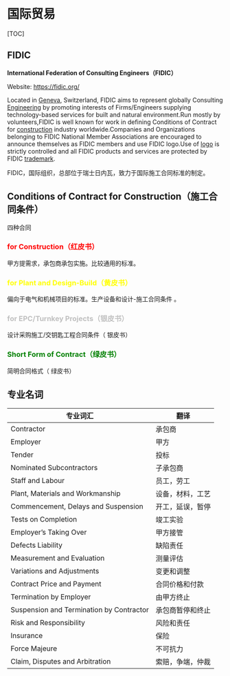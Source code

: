# 国际贸易

[TOC]

## FIDIC

**International Federation of Consulting Engineers（FIDIC）**

Website: https://fidic.org/

Located in [Geneva](https://en.wikipedia.org/wiki/Geneva), Switzerland, FIDIC aims to represent globally Consulting [Engineering](https://en.wikipedia.org/wiki/Engineering) by promoting interests of Firms/Engineers supplying technology-based services for built and natural environment.Run mostly by volunteers,FIDIC is well known for work in defining Conditions of Contract for [construction](https://en.wikipedia.org/wiki/Construction) industry worldwide.Companies and Organizations belonging to FIDIC National Member Associations are encouraged to announce themselves as FIDIC members and use FIDIC logo.Use of [logo](https://en.wikipedia.org/wiki/Logo) is strictly controlled and all FIDIC products and services are protected by FIDIC [trademark](https://en.wikipedia.org/wiki/Trademark).

FIDIC，国际组织，总部位于瑞士日内瓦，致力于国际施工合同标准的制定。

## Conditions of Contract for Construction（施工合同条件）

四种合同

### <font color="red">for Construction（红皮书）</font>

甲方提需求，承包商承包实施。比较通用的标准。

### <font color="yellow">for Plant and Design-Build（黄皮书）</font>

偏向于电气和机械项目的标准。生产设备和设计-施工合同条件 。

### <font color="#c0c0c0">for EPC/Turnkey Projects（银皮书）</font>

设计采购施工/交钥匙工程合同条件（ 银皮书）  

### <font color="green">Short Form of Contract（绿皮书）</font>

简明合同格式（ 绿皮书）  

## 专业名词

| 专业词汇                                 | 翻译             |
| ---------------------------------------- | ---------------- |
| Contractor                               | 承包商           |
| Employer                                 | 甲方             |
| Tender                                   | 投标             |
| Nominated Subcontractors                 | 子承包商         |
| Staff and Labour                         | 员工，劳工       |
| Plant, Materials and Workmanship         | 设备，材料，工艺 |
| Commencement, Delays and Suspension      | 开工，延误，暂停 |
| Tests on Completion                      | 竣工实验         |
| Employer’s Taking Over                   | 甲方接管         |
| Defects Liability                        | 缺陷责任         |
| Measurement and Evaluation               | 测量评估         |
| Variations and Adjustments               | 变更和调整       |
| Contract Price and Payment               | 合同价格和付款   |
| Termination by Employer                  | 由甲方终止       |
| Suspension and Termination by Contractor | 承包商暂停和终止 |
| Risk and Responsibility                  | 风险和责任       |
| Insurance                                | 保险             |
| Force Majeure                            | 不可抗力         |
| Claim, Disputes and Arbitration          | 索赔，争端，仲裁 |
